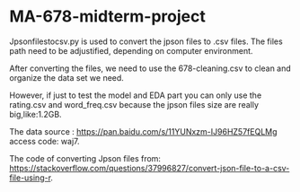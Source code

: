 # MA-678-midterm-project

Jpsonfilestocsv.py is used to convert the jpson files to .csv files. The files path need to be adjustified, depending on computer environment.

After converting the files, we need to use the 678-cleaning.csv to clean and organize the data set we need.

However, if just to test the model and EDA part you can only use the rating.csv and word_freq.csv because the jpson files size are really big,like:1.2GB.

The data source : https://pan.baidu.com/s/11YUNxzm-IJ96HZ57fEQLMg access code: waj7.

The code of converting Jpson files from: https://stackoverflow.com/questions/37996827/convert-json-file-to-a-csv-file-using-r.
